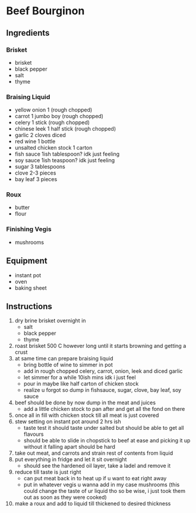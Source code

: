 # Beef Bourginon
## Ingredients 
###  Brisket 
- brisket
- black pepper
- salt
- thyme

### Braising Liquid
- yellow onion 1 (rough chopped)
- carrot 1 jumbo boy (rough chopped)
- celery 1 stick (rough chopped)
- chinese leek 1 half stick (rough chopped)
- garlic 2 cloves diced
- red wine 1 bottle 
- unsalted chicken stock 1 carton
- fish sauce 1ish tablespoon? idk just feeling
- soy sauce 1ish teaspoon? idk just feeling
- sugar 3 tablespoons 
- clove 2-3 pieces
- bay leaf 3 pieces 

### Roux  
- butter
- flour

### Finishing Vegis 
- mushrooms

## Equipment
- instant pot
- oven 
- baking sheet


## Instructions
1. dry brine brisket overnight in 
   - salt
   - black pepper
   - thyme
2. roast brisket 500 C however long until it starts browning and getting a crust 
3. at same time can prepare braising liquid 
   - bring bottle of wine to simmer in pot 
   - add in rough chopped celery, carrot, onion, leek and diced garlic
   - let simmer for a while 10ish mins idk i just feel
   - pour in maybe like half carton of chicken stock
   - realize u forgot so dump in fishsauce, sugar, clove, bay leaf, soy sauce
4. beef should be done by now dump in the meat and juices
   - add a little chicken stock to pan after and get all the fond on there
5. once all in fill with chicken stock till all meat is just covered
6. stew setting on instant pot around 2 hrs ish 
   - taste test it should taste under salted but should be able to get all flavours
   - should be able to slide in chopstick to beef at ease and picking it up without 
   it falling apart should be hard
7. take out meat, and carrots and strain rest of contents from liquid
8. put everything in fridge and let it sit overnight 
   - should see the hardened oil layer, take a ladel and remove it    
9. reduce till taste is just right 
   - can put meat back in to heat up if u want to eat right away
   - put in whatever vegis u wanna add in my case mushrooms
   (this could change the taste of ur liquid tho so be wise, 
   i just took them out as soon as they were cooked)
10. make a roux and add to liquid till thickened to desired thickness